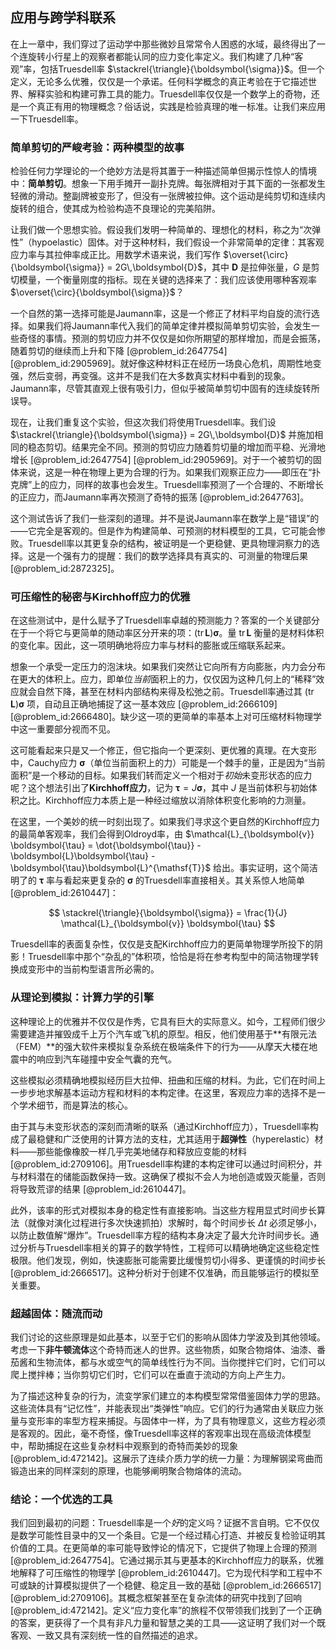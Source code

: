 ## 应用与跨学科联系

在上一章中，我们穿过了运动学中那些微妙且常常令人困惑的水域，最终得出了一个连旋转小行星上的观察者都能认同的应力变化率定义。我们构建了几种“客观”率，包括Truesdell率 $\stackrel{\triangle}{\boldsymbol{\sigma}}$。但一个定义，无论多么优雅，仅仅是一个承诺。任何科学概念的真正考验在于它描述世界、解释实验和构建可靠工具的能力。Truesdell率仅仅是一个数学上的奇物，还是一个真正有用的物理概念？俗话说，实践是检验真理的唯一标准。让我们来应用一下Truesdell率。

### 简单剪切的严峻考验：两种模型的故事

检验任何力学理论的一个绝妙方法是将其置于一种描述简单但揭示性惊人的情境中：**简单剪切**。想象一下用手摊开一副扑克牌。每张牌相对于其下面的一张都发生轻微的滑动。整副牌被变形了，但没有一张牌被拉伸。这个运动是纯剪切和连续内旋转的组合，使其成为检验构造不良理论的完美陷阱。

让我们做一个思想实验。假设我们发明一种简单的、理想化的材料，称之为“次弹性”（hypoelastic）固体。对于这种材料，我们假设一个非常简单的定律：其客观应力率与其拉伸率成正比。用数学术语来说，我们写作 $\overset{\circ}{\boldsymbol{\sigma}} = 2G\,\boldsymbol{D}$，其中 $\boldsymbol{D}$ 是拉伸张量，$G$ 是剪切模量，一个衡量刚度的指标。现在关键的选择来了：我们应该使用哪种客观率 $\overset{\circ}{\boldsymbol{\sigma}}$？

一个自然的第一选择可能是Jaumann率，这是一个修正了材料平均自旋的流行选择。如果我们将Jaumann率代入我们的简单定律并模拟简单剪切实验，会发生一些奇怪的事情。预测的剪切应力并不仅仅是如你所期望的那样增加，而是会振荡，随着剪切的继续而上升和下降 [@problem_id:2647754] [@problem_id:2905969]。就好像这种材料正在经历一场良心危机，周期性地变强，然后变弱，再变强。这并不是我们在大多数真实材料中看到的现象。Jaumann率，尽管其直观上很有吸引力，但似乎被简单剪切中固有的连续旋转所误导。

现在，让我们重复这个实验，但这次我们将使用Truesdell率。我们设 $\stackrel{\triangle}{\boldsymbol{\sigma}} = 2G\,\boldsymbol{D}$ 并施加相同的稳态剪切。结果完全不同。预测的剪切应力随着剪切量的增加而平稳、光滑地增长 [@problem_id:2647754] [@problem_id:2905969]。对于一个被剪切的固体来说，这是一种在物理上更为合理的行为。如果我们观察正应力——即压在“扑克牌”上的应力，同样的故事也会发生。Truesdell率预测了一个合理的、不断增长的正应力，而Jaumann率再次预测了奇特的振荡 [@problem_id:2647763]。

这个测试告诉了我们一些深刻的道理。并不是说Jaumann率在数学上是“错误”的——它完全是客观的。但是作为构建简单、可预测的材料模型的工具，它可能会惨败。Truesdell率以其更复杂的结构，被证明是一个更稳健、更具物理洞察力的选择。这是一个强有力的提醒：我们的数学选择具有真实的、可测量的物理后果 [@problem_id:2872325]。

### 可压缩性的秘密与Kirchhoff应力的优雅

在这些测试中，是什么赋予了Truesdell率卓越的预测能力？答案的一个关键部分在于一个将它与更简单的随动率区分开来的项：$(\mathrm{tr}\,\boldsymbol{L})\boldsymbol{\sigma}$。量 $\mathrm{tr}\,\boldsymbol{L}$ 衡量的是材料体积的变化率。因此，这一项明确地将应力率与材料的膨胀或压缩联系起来。

想象一个承受一定压力的泡沫块。如果我们突然让它向所有方向膨胀，内力会分布在更大的体积上。应力，即单位*当前*面积上的力，仅仅因为这种几何上的“稀释”效应就会自然下降，甚至在材料内部结构来得及松弛之前。Truesdell率通过其 $(\mathrm{tr}\,\boldsymbol{L})\boldsymbol{\sigma}$ 项，自动且正确地捕捉了这一基本效应 [@problem_id:2666109] [@problem_id:2666480]。缺少这一项的更简单的率基本上对可压缩材料物理学中这一重要部分视而不见。

这可能看起来只是又一个修正，但它指向一个更深刻、更优雅的真理。在大变形中，Cauchy应力 $\boldsymbol{\sigma}$（单位当前面积上的力）可能是一个棘手的量，正是因为“当前面积”是一个移动的目标。如果我们转而定义一个相对于*初始*未变形状态的应力呢？这个想法引出了**Kirchhoff应力**，记为 $\boldsymbol{\tau} = J\boldsymbol{\sigma}$，其中 $J$ 是当前体积与初始体积之比。Kirchhoff应力本质上是一种经过缩放以消除体积变化影响的力测量。

在这里，一个美妙的统一时刻出现了。如果我们寻求这个更自然的Kirchhoff应力的最简单客观率，我们会得到Oldroyd率，由 $\mathcal{L}_{\boldsymbol{v}} \boldsymbol{\tau} = \dot{\boldsymbol{\tau}} - \boldsymbol{L}\boldsymbol{\tau} - \boldsymbol{\tau}\boldsymbol{L}^{\mathsf{T}}$ 给出。事实证明，这个简洁明了的 $\boldsymbol{\tau}$ 率与看起来更复杂的 $\boldsymbol{\sigma}$ 的Truesdell率直接相关。其关系惊人地简单 [@problem_id:2610447]：

$$
\stackrel{\triangle}{\boldsymbol{\sigma}} = \frac{1}{J} \mathcal{L}_{\boldsymbol{v}} \boldsymbol{\tau}
$$

Truesdell率的表面复杂性，仅仅是支配Kirchhoff应力的更简单物理学所投下的阴影！Truesdell率中那个“杂乱的”体积项，恰恰是将在参考构型中的简洁物理学转换成变形中的当前构型语言所必需的。

### 从理论到模拟：计算力学的引擎

这种理论上的优雅并不仅仅是作秀，它具有巨大的实际意义。如今，工程师们很少需要建造并摧毁成千上万个汽车或飞机的原型。相反，他们使用基于**有限元法（FEM）**的强大软件来模拟复杂系统在极端条件下的行为——从摩天大楼在地震中的响应到汽车碰撞中安全气囊的充气。

这些模拟必须精确地模拟经历巨大拉伸、扭曲和压缩的材料。为此，它们在时间上一步步地求解基本运动方程和材料的本构定律。在这里，客观应力率的选择不是一个学术细节，而是算法的核心。

由于其与未变形状态的深刻而清晰的联系（通过Kirchhoff应力），Truesdell率构成了最稳健和广泛使用的计算方法的支柱，尤其适用于**超弹性**（hyperelastic）材料——那些能像橡胶一样几乎完美地储存和释放应变能的材料 [@problem_id:2709106]。用Truesdell率构建的本构定律可以通过时间积分，并与材料潜在的储能函数保持一致。这确保了模拟不会人为地创造或毁灭能量，否则将导致荒谬的结果 [@problem_id:2610447]。

此外，该率的形式对模拟本身的稳定性有直接影响。当这些方程用显式时间步长算法（就像对演化过程进行多次快速抓拍）求解时，每个时间步长 $\Delta t$ 必须足够小，以防止数值解“爆炸”。Truesdell率方程的结构本身决定了最大允许时间步长。通过分析与Truesdell率相关的算子的数学特性，工程师可以精确地确定这些稳定性极限。他们发现，例如，快速膨胀可能需要比缓慢剪切小得多、更谨慎的时间步长 [@problem_id:2666517]。这种分析对于创建不仅准确，而且能够运行的模拟至关重要。

### 超越固体：随流而动

我们讨论的这些原理是如此基本，以至于它们的影响从固体力学波及到其他领域。考虑一下**非牛顿流体**这个奇特而迷人的世界。这些物质，如聚合物熔体、油漆、番茄酱和生物流体，都与水或空气的简单线性行为不同。当你搅拌它们时，它们可以爬上搅拌棒；当你剪切它们时，它们可以在垂直于流动的方向上产生力。

为了描述这种复杂的行为，流变学家们建立的本构模型常常借鉴固体力学的思路。这些流体具有“记忆性”，并能表现出“类弹性”响应。它们的行为通常由关联应力张量与变形率的率型方程来捕捉。与固体中一样，为了具有物理意义，这些方程必须是客观的。因此，毫不奇怪，像Truesdell率这样的客观率出现在高级流体模型中，帮助捕捉在这些复杂材料中观察到的奇特而美妙的现象 [@problem_id:472142]。这展示了连续介质力学的统一力量：为理解钢梁弯曲而锻造出来的同样深刻的原理，也能够阐明聚合物熔体的流动。

### 结论：一个优选的工具

我们回到最初的问题：Truesdell率是一个*好*的定义吗？证据不言自明。它不仅仅是数学可能性目录中的又一个条目。它是一个经过精心打造、并被反复检验证明其价值的工具。在更简单的率可能导致悖论的情况下，它提供了物理上合理的预测 [@problem_id:2647754]。它通过揭示其与更基本的Kirchhoff应力的联系，优雅地解释了可压缩性的物理学 [@problem_id:2610447]。它为现代科学和工程中不可或缺的计算模拟提供了一个稳健、稳定且一致的基础 [@problem_id:2666517] [@problem_id:2709106]。其概念框架甚至在复杂流体的研究中找到了回响 [@problem_id:472142]。定义“应力变化率”的旅程不仅带领我们找到了一个正确的答案，更获得了一个具有非凡力量和智慧之美的工具——这证明了我们对一个既客观、一致又具有深刻统一性的自然描述的追求。